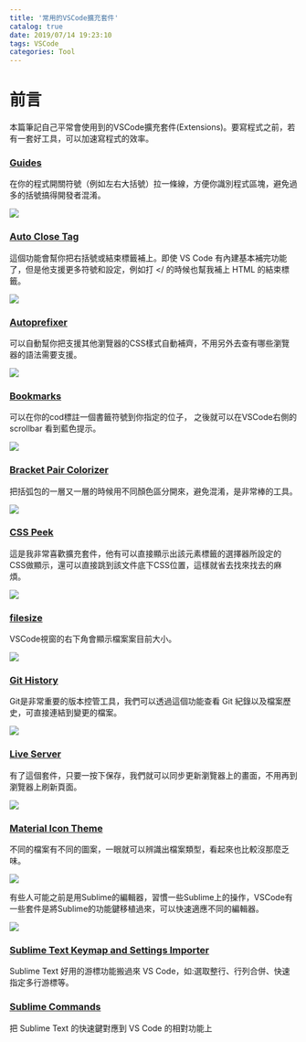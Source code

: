 ```yaml
---
title: '常用的VSCode擴充套件'
catalog: true
date: 2019/07/14 19:23:10
tags: VSCode
categories: Tool
---
```

<!-- toc -->
# 前言
本篇筆記自己平常會使用到的VSCode擴充套件(Extensions)。要寫程式之前，若有一套好工具，可以加速寫程式的效率。
### [Guides](https://marketplace.visualstudio.com/items?itemName=spywhere.guides)
<!--more--> 
在你的程式開關符號（例如左右大括號）拉一條線，方便你識別程式區塊，避免過多的括號搞得開發者混淆。

![](https://cdn-images-1.medium.com/max/2000/1*ZrrRyACVeG633LR1mRJeqA.png)

### [Auto Close Tag](https://marketplace.visualstudio.com/items?itemName=formulahendry.auto-close-tag)

這個功能會幫你把右括號或結束標籤補上。即使 VS Code 有內建基本補完功能了，但是他支援更多符號和設定，例如打 </ 的時候也幫我補上 HTML 的結束標籤。

![](https://cdn-images-1.medium.com/max/2880/1*EbGIozYQA3qS3nXpNtSDeg.gif)

### [Autoprefixer](https://marketplace.visualstudio.com/items?itemName=mrmlnc.vscode-autoprefixer)

可以自動幫你把支援其他瀏覽器的CSS樣式自動補齊，不用另外去查有哪些瀏覽器的語法需要支援。

![](https://cdn-images-1.medium.com/max/2000/1*uzbvqiYkucZ-d_uq9arcwQ.gif)

### [Bookmarks](https://marketplace.visualstudio.com/items?itemName=alefragnani.Bookmarks)

可以在你的cod標註一個書籤符號到你指定的位子， 之後就可以在VSCode右側的scrollbar 看到藍色提示。

![](https://cdn-images-1.medium.com/max/2000/1*0FlGKF5Q5R_p9iC3yZ90eA.png)

### [Bracket Pair Colorizer](https://marketplace.visualstudio.com/items?itemName=CoenraadS.bracket-pair-colorizer)

把括弧包的一層又一層的時候用不同顏色區分開來，避免混淆，是非常棒的工具。

![](https://cdn-images-1.medium.com/max/2000/1*Mc7P11ekmFL7irjflGkMIg.png)

### [CSS Peek](https://marketplace.visualstudio.com/items?itemName=pranaygp.vscode-css-peek)

這是我非常喜歡擴充套件，他有可以直接顯示出該元素標籤的選擇器所設定的CSS做顯示，還可以直接跳到該文件底下CSS位置，這樣就省去找來找去的麻煩。

![](https://cdn-images-1.medium.com/max/2000/1*JHJxrnRar_7mSXYk4zW3uQ.gif)

### [filesize](https://marketplace.visualstudio.com/items?itemName=mkxml.vscode-filesize)

VSCode視窗的右下角會顯示檔案案目前大小。

![](https://cdn-images-1.medium.com/max/2800/1*KqMXgdjU3DECP1a8OOfmEw.jpeg)

### [Git History](https://marketplace.visualstudio.com/items?itemName=donjayamanne.githistory)

Git是非常重要的版本控管工具，我們可以透過這個功能查看 Git 紀錄以及檔案歷史，可直接連結到變更的檔案。

![](https://cdn-images-1.medium.com/max/2560/1*VIfXgiX588VC8yRigAVhdg.gif)

### [Live Server](https://marketplace.visualstudio.com/items?itemName=ritwickdey.LiveServer)

有了這個套件，只要一按下保存，我們就可以同步更新瀏覽器上的畫面，不用再到瀏覽器上刷新頁面。

![](https://cdn-images-1.medium.com/max/2000/1*CfYU3dAoc-39eAJf2hgb3A.gif)

### [Material Icon Theme](https://marketplace.visualstudio.com/items?itemName=PKief.material-icon-theme)

不同的檔案有不同的圖案，一眼就可以辨識出檔案類型，看起來也比較沒那麼乏味。

![](https://cdn-images-1.medium.com/max/2250/1*bx06kKJv66fucK1gQ_b65w.png)

有些人可能之前是用Sublime的編輯器，習慣一些Sublime上的操作，VSCode有一些套件是將Sublime的功能鍵移植過來，可以快速適應不同的編輯器。

![](https://cdn-images-1.medium.com/max/2000/1*ENn6T_kCTFhwxqlv6zFsMw.gif)

### [Sublime Text Keymap and Settings Importer](https://marketplace.visualstudio.com/items?itemName=ms-vscode.sublime-keybindings)

Sublime Text 好用的游標功能搬過來 VS Code，如:選取整行、行列合併、快速指定多行游標等。

### [Sublime Commands](https://marketplace.visualstudio.com/items?itemName=Zarel.sublime-commands)

把 Sublime Text 的快速鍵對應到 VS Code 的相對功能上